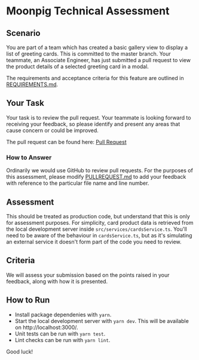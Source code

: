 # Moonpig Technical Assessment

## Scenario

You are part of a team which has created a basic gallery view to display a list of greeting cards. This is committed to the master branch. Your teammate, an Associate Engineer, has just submitted a pull request to view the product details of a selected greeting card in a modal.

The requirements and acceptance criteria for this feature are outlined in [REQUIREMENTS.md](REQUIREMENTS.md).

## Your Task

Your task is to review the pull request. Your teammate is looking forward to receiving your feedback, so please identify and present any areas that cause concern or could be improved.

The pull request can be found here: [Pull Request](https://github.com/Moonpig/moonpig-technical-assessment/pull/2)

### How to Answer

Ordinarily we would use GitHub to review pull requests. For the purposes of this assessment, please modify [PULLREQUEST.md](PULLREQUEST.md) to add your feedback with reference to the particular file name and line number.

## Assessment

This should be treated as production code, but understand that this is only for assessment purposes. For simplicity, card product data is retrieved from the local development server inside `src/services/cardsService.ts`. You'll need to be aware of the behaviour in `cardsService.ts`, but as it's simulating an external service it doesn't form part of the code you need to review.

## Criteria

We will assess your submission based on the points raised in your feedback, along with how it is presented.

## How to Run

- Install package dependenies with `yarn`.
- Start the local development server with `yarn dev`. This will be available on http://localhost:3000/.
- Unit tests can be run with `yarn test`.
- Lint checks can be run with `yarn lint`.

Good luck!
